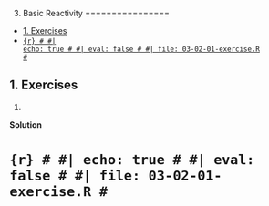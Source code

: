 3. Basic Reactivity
================

- <a href="#exercises" id="toc-exercises">1. Exercises</a>
- <a href="#r-echo-true-eval-false-file-03-02-01-exercise.r"
  id="toc-r-echo-true-eval-false-file-03-02-01-exercise.r"><code>{r} # #| echo: true # #| eval: false # #| file: 03-02-01-exercise.R #</code></a>

## 1. Exercises

1.  

**Solution**

# `{r} # #| echo: true # #| eval: false # #| file: 03-02-01-exercise.R #`
